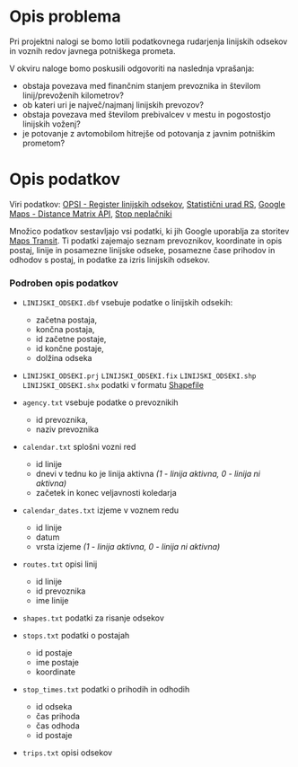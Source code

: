 # Opis problema
Pri projektni nalogi se bomo lotili podatkovnega rudarjenja linijskih odsekov in voznih redov javnega potniškega prometa.

V okviru naloge bomo poskusili odgovoriti na naslednja vprašanja:
- obstaja povezava med finančnim stanjem prevoznika in številom linij/prevoženih kilometrov?
- ob kateri uri je največ/najmanj linijskih prevozov?
- obstaja povezava med številom prebivalcev v mestu in pogostostjo linijskih voženj?
- je potovanje z avtomobilom hitrejše od potovanja z javnim potniškim prometom?


# Opis podatkov

Viri podatkov: [OPSI - Register linijskih odsekov](https://podatki.gov.si/dataset/register-linijskih-odsekov), [Statistični urad RS](http://pxweb.stat.si/pxweb/Database/Dem_soc/05_prebivalstvo/10_stevilo_preb/20_05C40_prebivalstvo_obcine/20_05C40_prebivalstvo_obcine.asp), [Google Maps - Distance Matrix API](https://developers.google.com/maps/documentation/distance-matrix/), [Stop neplačniki](http://www.stop-neplacniki.si/)

Množico podatkov sestavljajo vsi podatki, ki jih Google uporablja za storitev [Maps Transit](https://maps.google.com/landing/transit/index.html). Ti podatki zajemajo seznam prevoznikov, koordinate in opis postaj, linije in posamezne linijske odseke, posamezne čase prihodov in odhodov s postaj, in podatke za izris linijskih odsekov.

### Podroben opis podatkov

- `LINIJSKI_ODSEKI.dbf` vsebuje podatke o linijskih odsekih:
    - začetna postaja,
    - končna postaja,
    - id začetne postaje,
    - id končne postaje,
    - dolžina odseka

- `LINIJSKI_ODSEKI.prj` `LINIJSKI_ODSEKI.fix` `LINIJSKI_ODSEKI.shp`
`LINIJSKI_ODSEKI.shx` podatki v formatu [Shapefile](https://en.wikipedia.org/wiki/Shapefile#Shapefile_shape_format_.28.shp.29)

- `agency.txt` vsebuje podatke o prevoznikih
    - id prevoznika,
    - naziv prevoznika

- `calendar.txt` splošni vozni red
    - id linije
    - dnevi v tednu ko je linija aktivna *(1 - linija aktivna, 0 - linija ni aktivna)*
    - začetek in konec veljavnosti koledarja

- `calendar_dates.txt` izjeme v voznem redu
    - id linije
    - datum
    - vrsta izjeme *(1 - linija aktivna, 0 - linija ni aktivna)*

- `routes.txt` opisi linij  
    - id linije
    - id prevoznika
    - ime linije

- `shapes.txt` podatki za risanje odsekov

- `stops.txt` podatki o postajah
    - id postaje
    - ime postaje
    - koordinate

- `stop_times.txt` podatki o prihodih in odhodih
    - id odseka
    - čas prihoda
    - čas odhoda
    - id postaje

- `trips.txt` opisi odsekov
